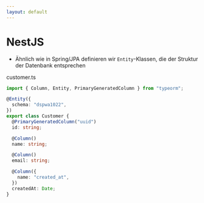 ```yaml
---
layout: default
---
```


# NestJS <SubHeading text="Datenbankanbindung"/>

<div class="grid grid-cols-12 gap-6">
<div class="col-span-12">

- Ähnlich wie in Spring/JPA definieren wir `Entity`-Klassen, die der Struktur der Datenbank entsprechen

</div>
<div class="col-span-12">

<Filename>customer.ts</Filename>

<!-- prettier-ignore-start -->

```ts
import { Column, Entity, PrimaryGeneratedColumn } from "typeorm";

@Entity({
  schema: "dspwa1022",
})
export class Customer {
  @PrimaryGeneratedColumn("uuid")
  id: string;

  @Column()
  name: string;

  @Column()
  email: string;

  @Column({
    name: "created_at",
  })
  createdAt: Date;
}
```

<!-- prettier-ignore-end -->

</div>
</div>

<PageNumber/>
